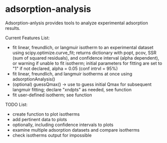 # adsorption-analysis
Adsorption-anlysis provides tools to analyze experimental adsorption results.

Current Features List:
- fit linear, freundlich, or langmuir isotherm to an experimental dataset using scipy.optimize.curve_fit; returns dictionary with popt, pcov, SSR (sum of squared residuals), and confidence interval (alpha dependent), or warning if unable to fit isotherm; initial parameters for fitting are set to "1" if not declared, alpha = 0.05 (conf intrvl = 95%)
- fit linear, freundlich, and langmuir isotherms at once using adsorptionAnalysis()
- (optional) guessQmax() -> use to guess initial Qmax for subsequent langmuir fitting; declare "xndpts" as needed, see function
- fit user-defined isotherm; see function

TODO List:
- create function to plot isotherms
- add pertinent data to plots
- optionally, including confidence intervals to plots
- examine multiple adsorption datasets and compare isotherms
- check isotherms output for impossible 